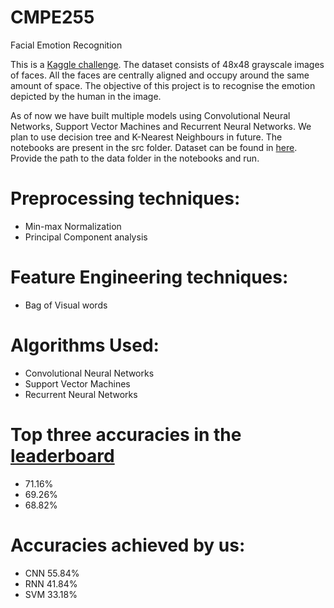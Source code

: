 # CMPE255
Facial Emotion Recognition

This is a [Kaggle challenge](https://www.kaggle.com/c/challenges-in-representation-learning-facial-expression-recognition-challenge/data). The dataset consists of 48x48 grayscale images of faces. All the faces are centrally aligned and occupy around the same amount of space. The objective of this project is to recognise the emotion depicted by the human in the image.

As of now we have built multiple models using Convolutional Neural Networks, Support Vector Machines and Recurrent Neural Networks. We plan to use decision tree and K-Nearest Neighbours in future. The notebooks are present in the src folder.
Dataset can be found in [here](https://www.kaggle.com/c/challenges-in-representation-learning-facial-expression-recognition-challenge/data). Provide the path to the data folder in the notebooks and run. 

# Preprocessing techniques:
* Min-max Normalization
* Principal Component analysis

# Feature Engineering techniques:
* Bag of Visual words

# Algorithms Used:
* Convolutional Neural Networks
* Support Vector Machines
* Recurrent Neural Networks

# Top three accuracies in the [leaderboard](https://www.kaggle.com/c/challenges-in-representation-learning-facial-expression-recognition-challenge/leaderboard)
* 71.16%
* 69.26%
* 68.82%

# Accuracies achieved by us:
* CNN 55.84%
* RNN 41.84%
* SVM 33.18%




